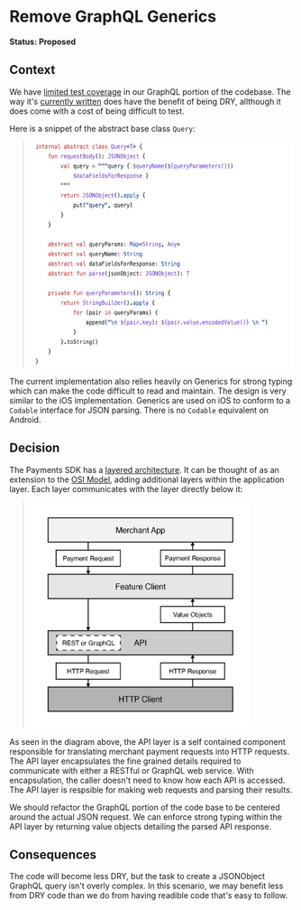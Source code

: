 # Remove GraphQL Generics

**Status: Proposed**

## Context

We have [limited test coverage][1] in our GraphQL portion of the codebase. The way it's [currently written][2] does have the benefit of being DRY, allthough it does come with a cost of being difficult to test.

Here is a snippet of the abstract base class `Query`:

> <img src="./figure-query-abstract-base-class.png" height="400" alt="Query Abstract Base Class Source Code">

The current implementation also relies heavily on Generics for strong typing which can make the code difficult to read and maintain. The design is very similar to the iOS implementation. Generics are used on iOS to conform to a `Codable` interface for JSON parsing. There is no `Codable` equivalent on Android.

## Decision

The Payments SDK has a [layered architecture][3]. It can be thought of as an extension to the [OSI Model][4], adding additional layers within the application layer. Each layer communicates with the layer directly below it:

> <img src="./figure-payments-sdk-architecture.png" height="400" alt="Payments SDK Architecture Layers: Merchant App, Feature Client, API, HTTP Client">

As seen in the diagram above, the API layer is a self contained component responsible for translating merchant payment requests into HTTP requests. The API layer encapsulates the fine grained details required to communicate with either a RESTful or GraphQL web service. With encapsulation, the caller doesn't need to know how each API is accessed.  The API layer is respsible for making web requests and parsing their results.

We should refactor the GraphQL portion of the code base to be centered around the actual JSON request. We can enforce strong typing within the API layer by returning value objects detailing the parsed API response.

## Consequences

The code will become less DRY, but the task to create a JSONObject GraphQL query isn't overly complex. In this scenario, we may benefit less from DRY code than we do from having readible code that's easy to follow.

[1]: https://github.com/paypal/Android-SDK/blob/1fa0b256c00dc0b95872c21cc4865e6f58d4dd88/CorePayments/src/test/java/com/paypal/android/corepayments/graphql/fundingEligibility/FundingEligibilityQueryTest.kt#L12
[2]: https://github.com/paypal/Android-SDK/blob/1fa0b256c00dc0b95872c21cc4865e6f58d4dd88/CorePayments/src/main/java/com/paypal/android/corepayments/graphql/fundingEligibility/FundingEligibilityQuery.kt#L10
[3]: https://www.baeldung.com/cs/layered-architecture
[4]: https://www.cloudflare.com/learning/ddos/glossary/open-systems-interconnection-model-osi/
